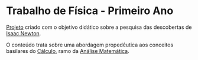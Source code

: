 # Trabalho de Física - Primeiro Ano

[Projeto](https://youtu.be/q5uD-KPaW4Y) criado com o objetivo didático sobre a pesquisa das descobertas de [Isaac Newton](https://en.wikipedia.org/wiki/Isaac_Newton).

O conteúdo trata sobre uma abordagem propedêutica aos conceitos basilares do [Cálculo](https://en.wikipedia.org/wiki/Calculus), ramo da [Análise Matemática](https://en.wikipedia.org/wiki/Mathematical_analysis).